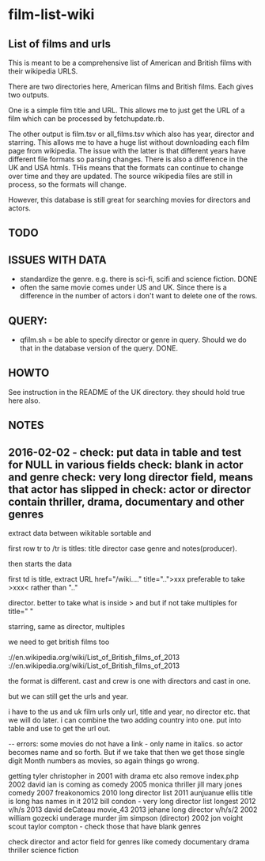 # film-list-wiki

## List of films and urls

This is meant to be a comprehensive list of American and British films with their wikipedia
URLS.

There are two directories here, American films and British films.
Each gives two outputs. 

One is a simple film title and URL. This allows me to just get the URL of a film which can be processed by fetchupdate.rb.

The other output is film.tsv or all_films.tsv which also has year, director and starring. This allows me to have a huge list without downloading each film page from wikipedia.
The issue with the latter is that different years have different file formats so parsing changes. There is also a difference in the UK and USA htmls. THis means that the formats  can continue to change over time and they are updated.
The source wikipedia files are still in process, so the formats will change.

However, this database is still great for searching movies for directors and actors.

## TODO

## ISSUES WITH DATA

- standardize the genre. e.g. there is sci-fi, scifi and science fiction.  DONE
- often the same movie comes under US and UK. Since there is a difference in the number of actors i don't want to delete one of the rows.

## QUERY:

- qfilm.sh = be able to specify director or genre in query. Should we do that in the database version of the query. DONE.



## HOWTO

See instruction in the README of the UK directory. they should hold true here also.

## NOTES

2016-02-02 - check: put data in table and test for NULL in various
fields
             check: blank in actor and genre
             check: very long director field, means that actor has
             slipped in
             check: actor or director contain thriller, drama,
             documentary and other genres
--------------------------
extract data between wikitable sortable and </table>
<table class="wikitable sortable">
first row tr to /tr is titles: title director case genre and
notes(producer).

then starts the data

first td is title, extract URL href="/wiki...."
title="..">xxx</a> preferable to take >xxx< rather than ".."

director. better to take what is inside > and </a> but if not take
multiples for title=" "

starring, same as director, multiples


we need to get british films too

://en.wikipedia.org/wiki/List_of_British_films_of_2013
://en.wikipedia.org/wiki/List_of_British_films_of_2013

the format is different. cast and crew is one with directors and cast in
one.

but we can still get the urls and year.

i have to the us and uk film urls only url, title and year, no director
etc. that we will do later.
i can combine the two adding country into one. put into table and use to
get the url out.


--
errors: 
some movies do not have a link - only name in italics. so actor becomes
name and so forth.
But if we take that then we get those single digit Month numbers as
movies, so again things go wrong.

getting tyler christopher in 2001  with drama etc
also remove index.php
2002 david ian is coming as comedy
2005 monica thriller
jill mary jones comedy 2007
freakonomics 2010 long director list
2011 aunjuanue ellis title is long has names in it
2012 bill condon - very long director list longest
2012 v/h/s
2013 david deCateau
movie_43
2013 jehane long director
v/h/s/2
2002 william gozecki underage murder
jim simpson (director) 2002
jon voight
scout taylor compton - check those that have blank genres

check director and actor field for genres like comedy documentary drama thriller science fiction 
